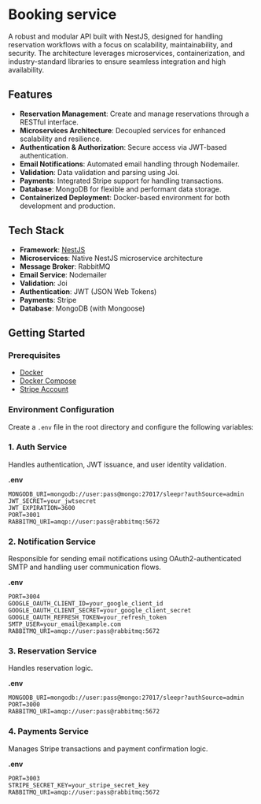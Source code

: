 # Booking service

A robust and modular API built with NestJS, designed for handling reservation workflows with a focus on scalability, maintainability, and security. The architecture leverages microservices, containerization, and industry-standard libraries to ensure seamless integration and high availability.

## Features

- **Reservation Management**: Create and manage reservations through a RESTful interface.
- **Microservices Architecture**: Decoupled services for enhanced scalability and resilience.
- **Authentication & Authorization**: Secure access via JWT-based authentication.
- **Email Notifications**: Automated email handling through Nodemailer.
- **Validation**: Data validation and parsing using Joi.
- **Payments**: Integrated Stripe support for handling transactions.
- **Database**: MongoDB for flexible and performant data storage.
- **Containerized Deployment**: Docker-based environment for both development and production.

## Tech Stack

- **Framework**: [NestJS](https://nestjs.com/)
- **Microservices**: Native NestJS microservice architecture
- **Message Broker**: RabbitMQ
- **Email Service**: Nodemailer
- **Validation**: Joi
- **Authentication**: JWT (JSON Web Tokens)
- **Payments**: Stripe
- **Database**: MongoDB (with Mongoose)

## Getting Started

### Prerequisites

- [Docker](https://www.docker.com/)
- [Docker Compose](https://docs.docker.com/compose/)
- [Stripe Account](https://stripe.com/)

### Environment Configuration

Create a `.env` file in the root directory and configure the following variables:

### 1. Auth Service

Handles authentication, JWT issuance, and user identity validation.

**.env**
```env
MONGODB_URI=mongodb://user:pass@mongo:27017/sleepr?authSource=admin
JWT_SECRET=your_jwtsecret
JWT_EXPIRATION=3600
PORT=3001
RABBITMQ_URI=amqp://user:pass@rabbitmq:5672
```

### 2. Notification Service

Responsible for sending email notifications using OAuth2-authenticated SMTP and handling user communication flows.

**.env**
```env
PORT=3004
GOOGLE_OAUTH_CLIENT_ID=your_google_client_id
GOOGLE_OAUTH_CLIENT_SECRET=your_google_client_secret
GOOGLE_OAUTH_REFRESH_TOKEN=your_refresh_token
SMTP_USER=your_email@example.com
RABBITMQ_URI=amqp://user:pass@rabbitmq:5672
```

### 3. Reservation Service

Handles reservation logic.

**.env**
```env
MONGODB_URI=mongodb://user:pass@mongo:27017/sleepr?authSource=admin
PORT=3000
RABBITMQ_URI=amqp://user:pass@rabbitmq:5672
```

### 4. Payments Service

Manages Stripe transactions and payment confirmation logic.

**.env**
```env
PORT=3003
STRIPE_SECRET_KEY=your_stripe_secret_key
RABBITMQ_URI=amqp://user:pass@rabbitmq:5672
```
